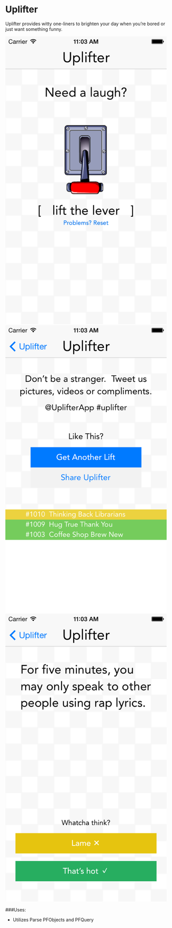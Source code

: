 Uplifter
==========

Uplifter provides witty one-liners to brighten your day when you’re bored or just want something funny.

![image](Screenshots/UplifterHome.png)
![image](Screenshots/UplifterList.png)
![image](Screenshots/UplifterTip.png)

###Uses:
- Utilizes Parse PFObjects and PFQuery
